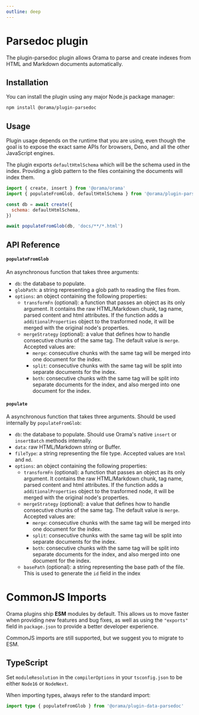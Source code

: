 ```yaml
---
outline: deep
---
```


# Parsedoc plugin

The plugin-parsedoc plugin allows Orama to parse and create indexes from HTML and Markdown documents automatically.

## Installation

You can install the plugin using any major Node.js package manager:

```bash copy 
npm install @orama/plugin-parsedoc 
```

## Usage

Plugin usage depends on the runtime that you are using, even though the goal is to expose the exact same APIs for browsers, Deno, and all the other JavaScript engines.

The plugin exports `defaultHtmlSchema` which will be the schema used in the index. Providing a glob pattern to the files containing the documents will index them.

```javascript copy
import { create, insert } from '@orama/orama'
import { populateFromGlob, defaultHtmlSchema } from '@orama/plugin-parsedoc'

const db = await create({
  schema: defaultHtmlSchema,
})

await populateFromGlob(db, 'docs/**/*.html')
```

## API Reference

#### `populateFromGlob`

An asynchronous function that takes three arguments:

- `db`: the database to populate.
- `globPath`: a string representing a glob path to reading the files from.
- `options`: an object containing the following properties:
  - `transformFn` (optional): a function that passes an object as its only argument. It contains the raw HTML/Markdown chunk, tag name, parsed content and html attributes.
    If the function adds a `additionalProperties` object to the trasformed node, it will be merged with the original node's properties.
  - `mergeStrategy` (optional): a value that defines how to handle consecutive chunks of the same tag. The default value is `merge`. Accepted values are:
    - `merge`: consecutive chunks with the same tag will be merged into one document for the index.
    - `split`: consecutive chunks with the same tag will be split into separate documents for the index.
    - `both`: consecutive chunks with the same tag will be split into separate documents for the index, and also merged into one document for the index.

#### `populate`

A asynchronous function that takes three arguments. Should be used internally by `populateFromGlob`:

- `db`: the database to populate. Should use Orama's native `insert` or `insertBatch` methods internally.
- `data`: raw HTML/Markdown string or Buffer.
- `fileType`: a string representing the file type. Accepted values are `html` and `md`.
- `options`: an object containing the following properties:
  - `transformFn` (optional): a function that passes an object as its only argument. It contains the raw HTML/Markdown chunk, tag name, parsed content and html attributes.
    If the function adds a `additionalProperties` object to the trasformed node, it will be merged with the original node's properties.
  - `mergeStrategy` (optional): a value that defines how to handle consecutive chunks of the same tag. The default value is `merge`. Accepted values are:
    - `merge`: consecutive chunks with the same tag will be merged into one document for the index.
    - `split`: consecutive chunks with the same tag will be split into separate documents for the index.
    - `both`: consecutive chunks with the same tag will be split into separate documents for the index, and also merged into one document for the index.
  - `basePath` (optional): a string representing the base path of the file. This is used to generate the `id` field in the index

# CommonJS Imports

Orama plugins ship **ESM** modules by default. This allows us to move faster when providing new features and bug fixes, as well as using the `"exports"` field in `package.json` to provide a better developer experience.

CommonJS imports are still supported, but we suggest you to migrate to ESM.

## TypeScript

Set `moduleResolution` in the `compilerOptions` in your `tsconfig.json` to be either `Node16` or `NodeNext`.

When importing types, always refer to the standard import:

```ts copy
import type { populateFromGlob } from '@orama/plugin-data-parsedoc'
```